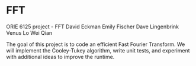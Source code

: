 # FFT
ORIE 6125 project - FFT
David Eckman
Emily Fischer
Dave Lingenbrink
Venus Lo
Wei Qian

The goal of this project is to code an efficient Fast Fourier Transform.
We will implement the Cooley-Tukey algorithm, write unit tests, and experiment with additional ideas to improve the runtime. 
